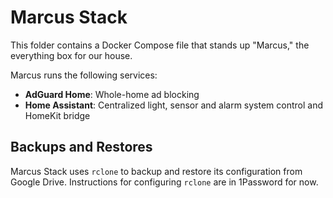 # Marcus Stack

This folder contains a Docker Compose file that stands up "Marcus," the
everything box for our house.

Marcus runs the following services:

- **AdGuard Home**: Whole-home ad blocking
- **Home Assistant**: Centralized light, sensor and alarm system control and
  HomeKit bridge

## Backups and Restores

Marcus Stack uses `rclone` to backup and restore its configuration from Google
Drive. Instructions for configuring `rclone` are in 1Password for now.

